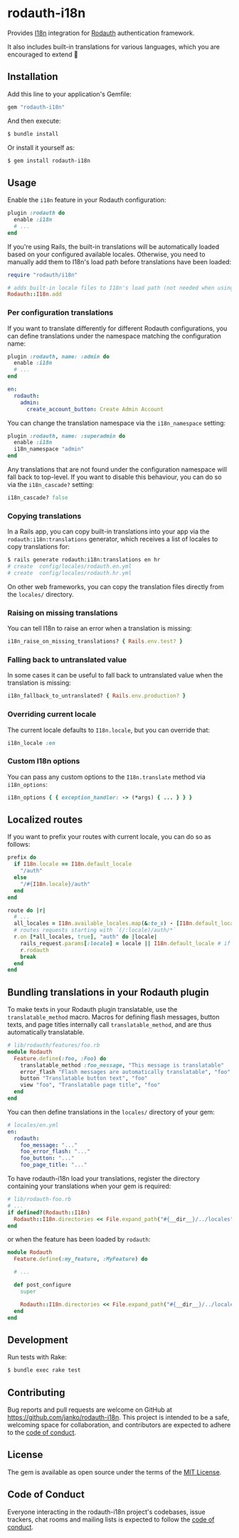 # rodauth-i18n

Provides [I18n] integration for [Rodauth] authentication framework.

It also includes built-in translations for various languages, which you are encouraged to extend :pray:

## Installation

Add this line to your application's Gemfile:

```ruby
gem "rodauth-i18n"
```

And then execute:

```sh
$ bundle install
```

Or install it yourself as:

```sh
$ gem install rodauth-i18n
```

## Usage

Enable the `i18n` feature in your Rodauth configuration:

```rb
plugin :rodauth do
  enable :i18n
  # ...
end
```

If you're using Rails, the built-in translations will be automatically loaded based on your configured available locales. Otherwise, you need to manually add them to I18n's load path before translations have been loaded:

```rb
require "rodauth/i18n"

# adds built-in locale files to I18n's load path (not needed when using Rails)
Rodauth::I18n.add
```

### Per configuration translations

If you want to translate differently for different Rodauth configurations, you can define translations under the namespace matching the configuration name:

```rb
plugin :rodauth, name: :admin do
  enable :i18n
  # ...
end
```
```yml
en:
  rodauth:
    admin:
      create_account_button: Create Admin Account
```

You can change the translation namespace via the `i18n_namespace` setting:

```rb
plugin :rodauth, name: :superadmin do
  enable :i18n
  i18n_namespace "admin"
end
```

Any translations that are not found under the configuration namespace will fall back to top-level. If you want to disable this behaviour, you can do so via the `i18n_cascade?` setting:

```rb
i18n_cascade? false
```

### Copying translations

In a Rails app, you can copy built-in translations into your app via the `rodauth:i18n:translations` generator, which receives a list of locales to copy translations for:

```sh
$ rails generate rodauth:i18n:translations en hr
# create  config/locales/rodauth.en.yml
# create  config/locales/rodauth.hr.yml
```

On other web frameworks, you can copy the translation files directly from the `locales/` directory.

### Raising on missing translations

You can tell I18n to raise an error when a translation is missing:

```rb
i18n_raise_on_missing_translations? { Rails.env.test? }
```

### Falling back to untranslated value

In some cases it can be useful to fall back to untranslated value when the translation is missing:

```rb
i18n_fallback_to_untranslated? { Rails.env.production? }
```

### Overriding current locale

The current locale defaults to `I18n.locale`, but you can override that:

```rb
i18n_locale :en
```

### Custom I18n options

You can pass any custom options to the `I18n.translate` method via `i18n_options`:

```rb
i18n_options { { exception_handler: -> (*args) { ... } } }
```

## Localized routes

If you want to prefix your routes with current locale, you can do so as
follows:

```rb
prefix do
  if I18n.locale == I18n.default_locale
    "/auth"
  else
    "/#{I18n.locale}/auth"
  end
end
```
```rb
route do |r|
  # ...
  all_locales = I18n.available_locales.map(&:to_s) - [I18n.default_locale.to_s]
  # routes requests starting with `(/:locale)/auth/*`
  r.on [*all_locales, true], "auth" do |locale|
    rails_request.params[:locale] = locale || I18n.default_locale # if using Rails
    r.rodauth
    break
  end
end
```

## Bundling translations in your Rodauth plugin

To make texts in your Rodauth plugin translatable, use the `translatable_method` macro. Macros for defining flash messages, button texts, and page titles internally call `translatable_method`, and are thus automatically translatable.

```rb
# lib/rodauth/features/foo.rb
module Rodauth
  Feature.define(:foo, :Foo) do
    translatable_method :foo_message, "This message is translatable"
    error_flash "Flash messages are automatically translatable", "foo"
    button "Translatable button text", "foo"
    view "foo", "Translatable page title", "foo"
  end
end
```

You can then define translations in the `locales/` directory of your gem:

```yml
# locales/en.yml
en:
  rodauth:
    foo_message: "..."
    foo_error_flash: "..."
    foo_button: "..."
    foo_page_title: "..."
```

To have rodauth-i18n load your translations, register the directory containing your translations when your gem is required:

```rb
# lib/rodauth-foo.rb
# ...
if defined?(Rodauth::I18n)
  Rodauth::I18n.directories << File.expand_path("#{__dir__}/../locales")
end
```

or when the feature has been loaded by `rodauth`:

```rb
module Rodauth
  Feature.define(:my_feature, :MyFeature) do

  # ...

  def post_configure
    super

    Rodauth::I18n.directories << File.expand_path("#{__dir__}/../locales")
  end
end
```

## Development

Run tests with Rake:

```sh
$ bundle exec rake test
```

## Contributing

Bug reports and pull requests are welcome on GitHub at https://github.com/janko/rodauth-i18n. This project is intended to be a safe, welcoming space for collaboration, and contributors are expected to adhere to the [code of conduct](https://github.com/janko/rodauth-i18n/blob/master/CODE_OF_CONDUCT.md).

## License

The gem is available as open source under the terms of the [MIT License](https://opensource.org/licenses/MIT).

## Code of Conduct

Everyone interacting in the rodauth-i18n project's codebases, issue trackers, chat rooms and mailing lists is expected to follow the [code of conduct](https://github.com/janko/rodauth-i18n/blob/master/CODE_OF_CONDUCT.md).

[I18n]: https://github.com/ruby-i18n/i18n
[Rodauth]: https://github.com/jeremyevans/rodauth
[Rails Internationalization Guide]: https://guides.rubyonrails.org/i18n.html

